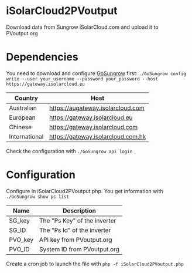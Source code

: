 # iSolarCloud2PVoutput

Download data from Sungrow iSolarCloud.com and upload it to PVoutput.org

# Dependencies

You need to download and configure [GoSungrow](https://github.com/MickMake/GoSungrow/releases) first:
`./GoSungrow config write --user your_username --password your_password --host https://gateway.isolarcloud.eu`

Country       | Host
------------- | ----
Australian    | https://augateway.isolarcloud.com
European      | https://gateway.isolarcloud.eu
Chinese       | https://gateway.isolarcloud.com
International | https://gateway.isolarcloud.com.hk

Check the configuration with `./GoSungrow api login`

# Configuration

Configure in iSolarCloud2PVoutput.php. You get information with `./GoSungrow show ps list`

Name    | Description
------- | -----------
SG_key  | The "Ps Key" of the inverter
SG_ID   | The "Ps Id" of the inverter
PVO_key | API key from PVoutput.org
PVO_ID  | System ID from PVoutput.org

Create a cron job to launch the file with `php -f iSolarCloud2PVoutput.php`
